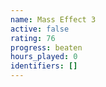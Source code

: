 ```yaml
---
name: Mass Effect 3
active: false
rating: 76
progress: beaten
hours_played: 0
identifiers: []
---
```


